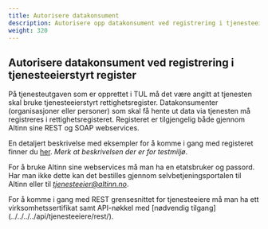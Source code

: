 ```yaml
---
title: Autorisere datakonsument
description: Autorisere opp datakonsument ved registrering i tjenesteeierstyrt register
weight: 320
---
```


## Autorisere datakonsument ved registrering i tjenesteeierstyrt register

På tjenesteutgaven som er opprettet i TUL må det 
være angitt at tjenesten skal bruke tjenesteeierstyrt
rettighetsregister. Datakonsumenter (organisasjoner eller personer) som skal få hente ut
data via tjenesten må registreres i rettighetsregisteret. Registeret er tilgjengelig både gjennom Altinn sine REST og SOAP webservices. 

En detaljert beskrivelse med eksempler for å komme i gang med registeret finner du [her](../test-tjeneste/#registrere-en-datakonsument-i-tjenesteeierstyrt-rettighetsregister).
*Merk at beskrivelsen der er for testmiljø*.  

For å bruke Altinn sine webservices må man ha en etatsbruker og passord. Har man ikke dette kan
det bestilles gjennom selvbetjeningsportalen til Altinn eller til
[*tjenesteeier@altinn.no*](mailto:tjenesteeier@altinn.no).

For å komme i gang med REST grensesnittet for tjenesteeiere må man ha ett virksomhetssertifikat samt API-nøkkel med [nødvendig tilgang] (../../../../api/tjenesteeiere/rest/).